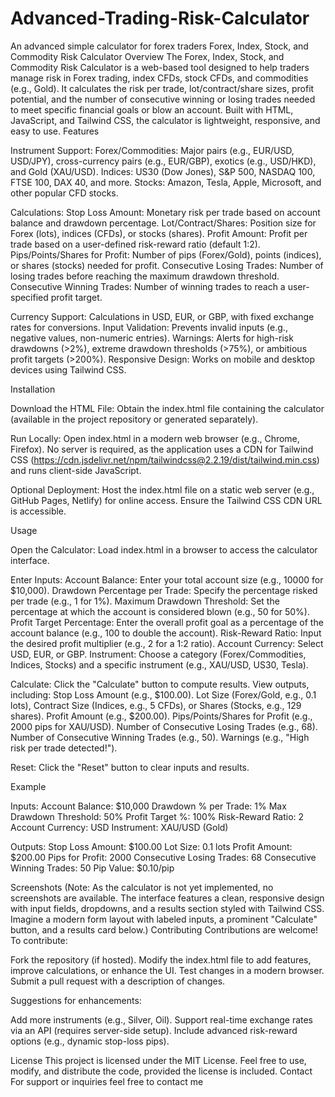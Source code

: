 # Advanced-Trading-Risk-Calculator
An advanced simple calculator for forex traders 
Forex, Index, Stock, and Commodity Risk Calculator
Overview
The Forex, Index, Stock, and Commodity Risk Calculator is a web-based tool designed to help traders manage risk in Forex trading, index CFDs, stock CFDs, and commodities (e.g., Gold). It calculates the risk per trade, lot/contract/share sizes, profit potential, and the number of consecutive winning or losing trades needed to meet specific financial goals or blow an account. Built with HTML, JavaScript, and Tailwind CSS, the calculator is lightweight, responsive, and easy to use.
Features

Instrument Support:
Forex/Commodities: Major pairs (e.g., EUR/USD, USD/JPY), cross-currency pairs (e.g., EUR/GBP), exotics (e.g., USD/HKD), and Gold (XAU/USD).
Indices: US30 (Dow Jones), S&P 500, NASDAQ 100, FTSE 100, DAX 40, and more.
Stocks: Amazon, Tesla, Apple, Microsoft, and other popular CFD stocks.


Calculations:
Stop Loss Amount: Monetary risk per trade based on account balance and drawdown percentage.
Lot/Contract/Shares: Position size for Forex (lots), indices (CFDs), or stocks (shares).
Profit Amount: Profit per trade based on a user-defined risk-reward ratio (default 1:2).
Pips/Points/Shares for Profit: Number of pips (Forex/Gold), points (indices), or shares (stocks) needed for profit.
Consecutive Losing Trades: Number of losing trades before reaching the maximum drawdown threshold.
Consecutive Winning Trades: Number of winning trades to reach a user-specified profit target.


Currency Support: Calculations in USD, EUR, or GBP, with fixed exchange rates for conversions.
Input Validation: Prevents invalid inputs (e.g., negative values, non-numeric entries).
Warnings: Alerts for high-risk drawdowns (>2%), extreme drawdown thresholds (>75%), or ambitious profit targets (>200%).
Responsive Design: Works on mobile and desktop devices using Tailwind CSS.

Installation

Download the HTML File:
Obtain the index.html file containing the calculator (available in the project repository or generated separately).


Run Locally:
Open index.html in a modern web browser (e.g., Chrome, Firefox).
No server is required, as the application uses a CDN for Tailwind CSS (https://cdn.jsdelivr.net/npm/tailwindcss@2.2.19/dist/tailwind.min.css) and runs client-side JavaScript.


Optional Deployment:
Host the index.html file on a static web server (e.g., GitHub Pages, Netlify) for online access.
Ensure the Tailwind CSS CDN URL is accessible.



Usage

Open the Calculator:
Load index.html in a browser to access the calculator interface.


Enter Inputs:
Account Balance: Enter your total account size (e.g., 10000 for $10,000).
Drawdown Percentage per Trade: Specify the percentage risked per trade (e.g., 1 for 1%).
Maximum Drawdown Threshold: Set the percentage at which the account is considered blown (e.g., 50 for 50%).
Profit Target Percentage: Enter the overall profit goal as a percentage of the account balance (e.g., 100 to double the account).
Risk-Reward Ratio: Input the desired profit multiplier (e.g., 2 for a 1:2 ratio).
Account Currency: Select USD, EUR, or GBP.
Instrument: Choose a category (Forex/Commodities, Indices, Stocks) and a specific instrument (e.g., XAU/USD, US30, Tesla).


Calculate:
Click the "Calculate" button to compute results.
View outputs, including:
Stop Loss Amount (e.g., $100.00).
Lot Size (Forex/Gold, e.g., 0.1 lots), Contract Size (Indices, e.g., 5 CFDs), or Shares (Stocks, e.g., 129 shares).
Profit Amount (e.g., $200.00).
Pips/Points/Shares for Profit (e.g., 2000 pips for XAU/USD).
Number of Consecutive Losing Trades (e.g., 68).
Number of Consecutive Winning Trades (e.g., 50).
Warnings (e.g., "High risk per trade detected!").




Reset:
Click the "Reset" button to clear inputs and results.



Example

Inputs:
Account Balance: $10,000
Drawdown % per Trade: 1%
Max Drawdown Threshold: 50%
Profit Target %: 100%
Risk-Reward Ratio: 2
Account Currency: USD
Instrument: XAU/USD (Gold)


Outputs:
Stop Loss Amount: $100.00
Lot Size: 0.1 lots
Profit Amount: $200.00
Pips for Profit: 2000
Consecutive Losing Trades: 68
Consecutive Winning Trades: 50
Pip Value: $0.10/pip



Screenshots
(Note: As the calculator is not yet implemented, no screenshots are available. The interface features a clean, responsive design with input fields, dropdowns, and a results section styled with Tailwind CSS. Imagine a modern form layout with labeled inputs, a prominent "Calculate" button, and a results card below.)
Contributing
Contributions are welcome! To contribute:

Fork the repository (if hosted).
Modify the index.html file to add features, improve calculations, or enhance the UI.
Test changes in a modern browser.
Submit a pull request with a description of changes.

Suggestions for enhancements:

Add more instruments (e.g., Silver, Oil).
Support real-time exchange rates via an API (requires server-side setup).
Include advanced risk-reward options (e.g., dynamic stop-loss pips).

License
This project is licensed under the MIT License. Feel free to use, modify, and distribute the code, provided the license is included.
Contact
For support or inquiries feel free to contact me 
